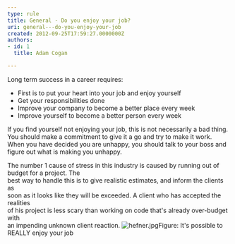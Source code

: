 ```yaml
---
type: rule
title: General - Do you enjoy your job?
uri: general---do-you-enjoy-your-job
created: 2012-09-25T17:59:27.0000000Z
authors:
- id: 1
  title: Adam Cogan

---
```



Long term success in a career requires:

- First is to put your heart into your job and enjoy yourself
- Get your responsibilities done
- Improve your company to become a better place every week
- Improve yourself to become a better person every week

 
If you find yourself not enjoying your job, this is not necessarily a bad thing.                     You should make a commitment to give it a go and try to make it work. When you have                     decided you are unhappy, you should talk to your boss and figure out what is making                     you unhappy.

The number 1 cause of stress in this industry is caused by running out of budget for a project. The<br>                    best way to handle this is to give realistic estimates, and inform the clients as<br>                    soon as it looks like they will be exceeded. A client who has accepted the realities<br>                    of his project is less scary than working on code that's already over-budget with<br>                    an impending unknown client reaction.​
![hefner.jpg](/Management/Rules-to-Better-Software-Consultants-Working-in-a-Team/PublishingImages/hefner.jpg)​​​Figure: It's possible to REALLY enjoy your job

